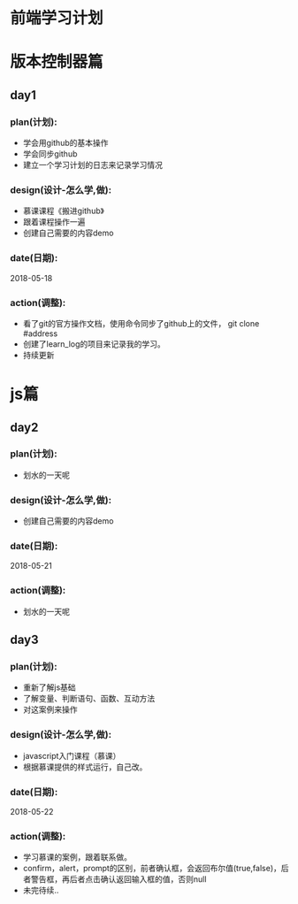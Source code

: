# 前端学习计划  

# **版本控制器篇**  

## day1
### plan(计划):  
- 学会用github的基本操作
- 学会同步github
- 建立一个学习计划的日志来记录学习情况  

### design(设计-怎么学,做):
- 慕课课程《搬进github》
- 跟着课程操作一遍
- 创建自己需要的内容demo  

### date(日期):
2018-05-18

### action(调整):
- 看了git的官方操作文档，使用命令同步了github上的文件， git clone #address
- 创建了learn_log的项目来记录我的学习。
- 持续更新

# **js篇**

## day2
### plan(计划):  
- 划水的一天呢


### design(设计-怎么学,做):
- 创建自己需要的内容demo  

### date(日期):
2018-05-21

### action(调整):
- 划水的一天呢

## day3
### plan(计划):  
- 重新了解js基础
- 了解变量、判断语句、函数、互动方法
- 对这案例来操作


### design(设计-怎么学,做):
- javascript入门课程（慕课）
- 根据慕课提供的样式运行，自己改。

### date(日期):
2018-05-22

### action(调整):
- 学习慕课的案例，跟着联系做。
- confirm，alert，prompt的区别，前者确认框，会返回布尔值(true,false)，后者警告框，再后者点击确认返回输入框的值，否则null
- 未完待续..